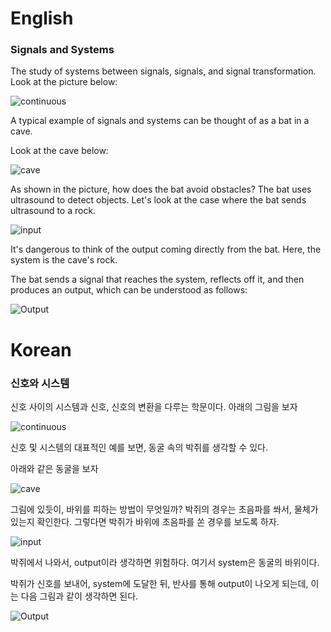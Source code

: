 # English

### Signals and Systems

The study of systems between signals, signals, and signal transformation. Look at the picture below:

![continuous](https://i.imgur.com/FQZFDV9.png)

A typical example of signals and systems can be thought of as a bat in a cave.

Look at the cave below:

![cave](https://i.imgur.com/vdrjYsu.png)

As shown in the picture, how does the bat avoid obstacles? The bat uses ultrasound to detect objects. Let's look at the case where the bat sends ultrasound to a rock.

![input](https://i.imgur.com/nUgNBL2.png)

It's dangerous to think of the output coming directly from the bat. Here, the system is the cave's rock.

The bat sends a signal that reaches the system, reflects off it, and then produces an output, which can be understood as follows:

![Output](https://i.imgur.com/HtS6Lme.png)


# Korean

### 신호와 시스템

신호 사이의 시스템과 신호, 신호의 변환을 다루는 학문이다. 아래의 그림을 보자 

![continuous](https://i.imgur.com/FQZFDV9.png)

신호 및 시스템의 대표적인 예를 보면, 동굴 속의 박쥐를 생각할 수 있다. 

아래와 같은 동굴을 보자 

![cave](https://i.imgur.com/vdrjYsu.png)

그림에 있듯이, 바위를 피하는 방법이 무엇일까? 박쥐의 경우는 초음파를 쏴서, 물체가 있는지 확인한다. 그렇다면 박쥐가 바위에 초음파를 쏜 경우를 보도록 하자. 

![input](https://i.imgur.com/nUgNBL2.png)

박쥐에서 나와서, output이라 생각하면 위험하다. 여기서 system은 동굴의 바위이다. 

박쥐가 신호를 보내어, system에 도달한 뒤, 반사를 통해 output이 나오게 되는데, 이는 다음 그림과 같이 생각하면 된다. 

![Output](https://i.imgur.com/HtS6Lme.png)



